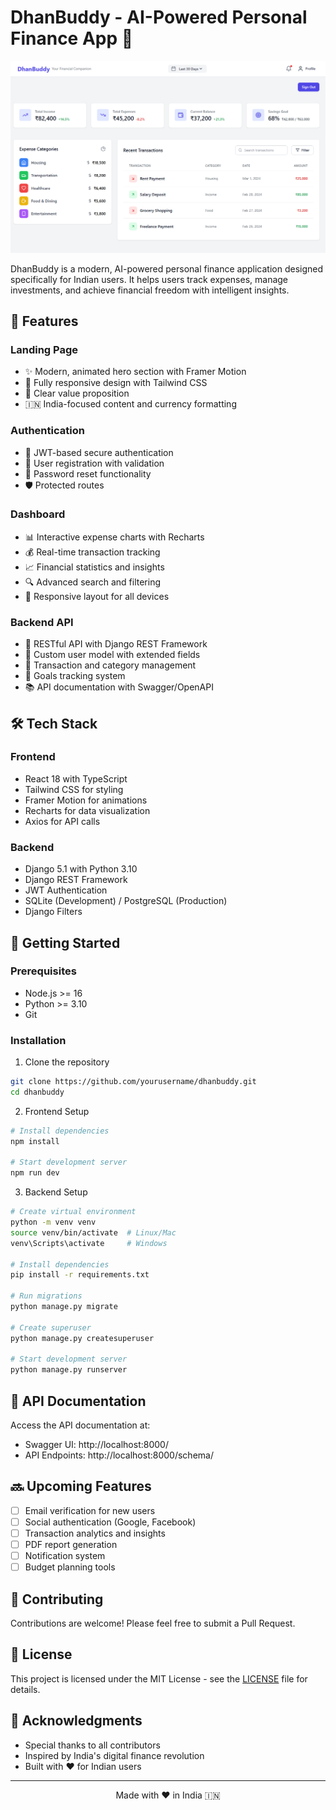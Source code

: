 # DhanBuddy - AI-Powered Personal Finance App 🚀

![DhanBuddy Logo](/public/images/DhanBuddy.png)

DhanBuddy is a modern, AI-powered personal finance application designed specifically for Indian users. It helps users track expenses, manage investments, and achieve financial freedom with intelligent insights.

## 🌟 Features

### Landing Page
- ✨ Modern, animated hero section with Framer Motion
- 📱 Fully responsive design with Tailwind CSS
- 🎯 Clear value proposition
- 🇮🇳 India-focused content and currency formatting

### Authentication
- 🔐 JWT-based secure authentication
- 📝 User registration with validation
- 🔑 Password reset functionality
- 🛡️ Protected routes

### Dashboard
- 📊 Interactive expense charts with Recharts
- 💰 Real-time transaction tracking
- 📈 Financial statistics and insights
- 🔍 Advanced search and filtering
- 📱 Responsive layout for all devices

### Backend API
- 🔄 RESTful API with Django REST Framework
- 🎯 Custom user model with extended fields
- 📁 Transaction and category management
- 🎯 Goals tracking system
- 📚 API documentation with Swagger/OpenAPI

## 🛠️ Tech Stack

### Frontend
- React 18 with TypeScript
- Tailwind CSS for styling
- Framer Motion for animations
- Recharts for data visualization
- Axios for API calls

### Backend
- Django 5.1 with Python 3.10
- Django REST Framework
- JWT Authentication
- SQLite (Development) / PostgreSQL (Production)
- Django Filters

## 🚀 Getting Started

### Prerequisites
- Node.js >= 16
- Python >= 3.10
- Git

### Installation

1. Clone the repository
```bash
git clone https://github.com/yourusername/dhanbuddy.git
cd dhanbuddy
```

2. Frontend Setup
```bash
# Install dependencies
npm install

# Start development server
npm run dev
```

3. Backend Setup
```bash
# Create virtual environment
python -m venv venv
source venv/bin/activate  # Linux/Mac
venv\Scripts\activate     # Windows

# Install dependencies
pip install -r requirements.txt

# Run migrations
python manage.py migrate

# Create superuser
python manage.py createsuperuser

# Start development server
python manage.py runserver
```

## 📝 API Documentation

Access the API documentation at:
- Swagger UI: http://localhost:8000/
- API Endpoints: http://localhost:8000/schema/

## 🔜 Upcoming Features

- [ ] Email verification for new users
- [ ] Social authentication (Google, Facebook)
- [ ] Transaction analytics and insights
- [ ] PDF report generation
- [ ] Notification system
- [ ] Budget planning tools

## 🤝 Contributing

Contributions are welcome! Please feel free to submit a Pull Request.

## 📄 License

This project is licensed under the MIT License - see the [LICENSE](LICENSE) file for details.

## 🙏 Acknowledgments

- Special thanks to all contributors
- Inspired by India's digital finance revolution
- Built with ❤️ for Indian users

---

<p align="center">Made with ❤️ in India 🇮🇳</p>
